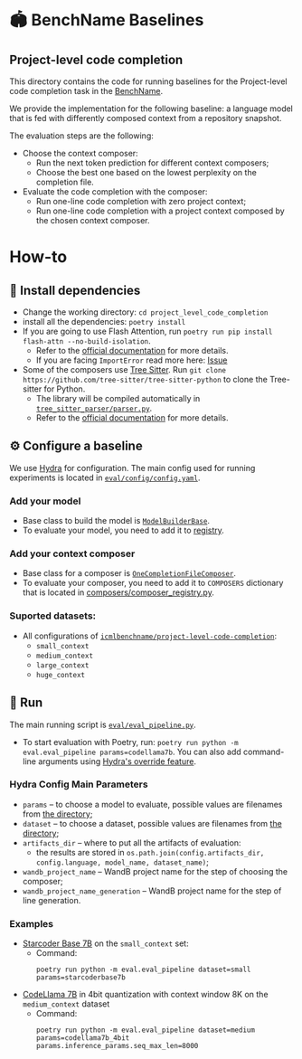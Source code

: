 # 🏟️ BenchName Baselines
## Project-level code completion

This directory contains the code for running baselines for the Project-level code completion task in the [BenchName](https://huggingface.co/collections/icmlbenchname/icml-25-benchname-679b57e38a389f054cdf33e9).

We provide the implementation for the following baseline: a language model that is fed with differently composed context from a repository snapshot.

The evaluation steps are the following:
* Choose the context composer:
    * Run the next token prediction for different context composers;
    * Choose the best one based on the lowest perplexity on the completion file.
* Evaluate the code completion with the composer:
    * Run one-line code completion with zero project context;
    * Run one-line code completion with a project context composed by the chosen context composer.

# How-to

## 💾 Install dependencies

* Change the working directory: `cd project_level_code_completion`
* install all the dependencies: `poetry install`
* If you are going to use Flash Attention, run `poetry run pip install flash-attn --no-build-isolation`.
  * Refer to the [official documentation](https://github.com/Dao-AILab/flash-attention?tab=readme-ov-file#installation-and-features) for more details.
  * If you are facing `ImportError` read more here: [Issue](https://github.com/Dao-AILab/flash-attention/issues/981)
* Some of the composers use [Tree Sitter](https://tree-sitter.github.io/tree-sitter/). Run `git clone https://github.com/tree-sitter/tree-sitter-python` to clone the Tree-sitter for Python.
  * The library will be compiled automatically in [`tree_sitter_parser/parser.py`](tree_sitter_parser/parser.py).
  * Refer to the [official documentation](https://github.com/tree-sitter/py-tree-sitter?tab=readme-ov-file#setup) for more details.

## ⚙️ Configure a baseline

We use [Hydra](https://hydra.cc/docs/intro/) for configuration. The main config used for running experiments is located in [`eval/config/config.yaml`](eval/config/config.yaml).

### Add your model
* Base class to build the model is [`ModelBuilderBase`](model_hub/model_classes.py).
* To evaluate your model, you need to add it to [registry](model_hub/model_registry.py).

### Add your context composer
* Base class for a composer is [`OneCompletionFileComposer`](composers/one_completion_file_composer.py).
* To evaluate your composer, you need to add it to `COMPOSERS` dictionary that is located in [composers/composer_registry.py](composers/composer_registry.py).

### Suported datasets:
* All configurations of [`icmlbenchname/project-level-code-completion`](https://huggingface.co/datasets/icmlbenchname/project-level-code-completion):
   * `small_context`
   * `medium_context`
   * `large_context`
   * `huge_context`

## 🚀 Run

The main running script is [`eval/eval_pipeline.py`](eval/eval_pipeline.py).

* To start evaluation with Poetry, run: `poetry run python -m eval.eval_pipeline params=codellama7b`.
You can also add command-line arguments using [Hydra's override feature](https://hydra.cc/docs/advanced/override_grammar/basic/).

### Hydra Config Main Parameters
* `params` – to choose a model to evaluate, possible values are filenames from [the directory](eval/config/params);
* `dataset` – to choose a dataset, possible values are filenames from [the directory](eval/config/dataset);
* `artifacts_dir` – where to put all the artifacts of evaluation:
    * the results are stored in `os.path.join(config.artifacts_dir, config.language, model_name, dataset_name)`;
* `wandb_project_name` – WandB project name for the step of choosing the composer;
* `wandb_project_name_generation` – WandB project name for the step of line generation.

### Examples
* [Starcoder Base 7B](https://huggingface.co/bigcode/starcoderbase-7b) on the `small_context` set:
  * Command:
    ```
    poetry run python -m eval.eval_pipeline dataset=small params=starcoderbase7b
    ```
* [CodeLlama 7B](https://huggingface.co/codellama/CodeLlama-7b-hf) in 4bit quantization with context window 8K on the `medium_context` dataset  
  * Command:
    ```
    poetry run python -m eval.eval_pipeline dataset=medium params=codellama7b_4bit params.inference_params.seq_max_len=8000
    ```
